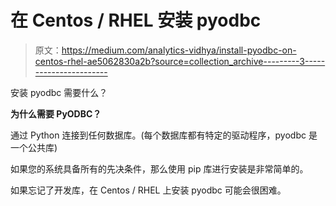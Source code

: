 # 在 Centos / RHEL 安装 pyodbc

> 原文：<https://medium.com/analytics-vidhya/install-pyodbc-on-centos-rhel-ae5062830a2b?source=collection_archive---------3----------------------->

安装 pyodbc 需要什么？

**为什么需要 PyODBC？**

通过 Python 连接到任何数据库。(每个数据库都有特定的驱动程序，pyodbc 是一个公共库)

如果您的系统具备所有的先决条件，那么使用 pip 库进行安装是非常简单的。

如果忘记了开发库，在 Centos / RHEL 上安装 pyodbc 可能会很困难。